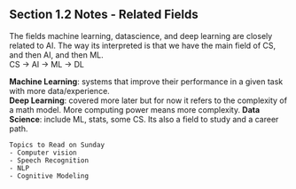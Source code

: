 ## Section 1.2 Notes - Related Fields
The fields machine learning, datascience, and deep learning are closely related to AI. The way its interpreted is that we have the main field of CS, and then AI, and then ML. <br>
CS -> AI -> ML -> DL

**Machine Learning**: systems that improve their performance in a given task with more data/experience. 
<br>
**Deep Learning**: covered more later but for now it refers to the complexity of a math model. More computing power means more complexity. 
**Data Science**: include ML, stats, some CS. Its also a field to study and a career path. 



```
Topics to Read on Sunday
- Computer vision
- Speech Recognition
- NLP
- Cognitive Modeling
```
